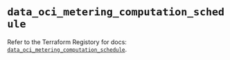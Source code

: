 # `data_oci_metering_computation_schedule`

Refer to the Terraform Registory for docs: [`data_oci_metering_computation_schedule`](https://registry.terraform.io/providers/oracle/oci/6.18.0/docs/data-sources/metering_computation_schedule).
